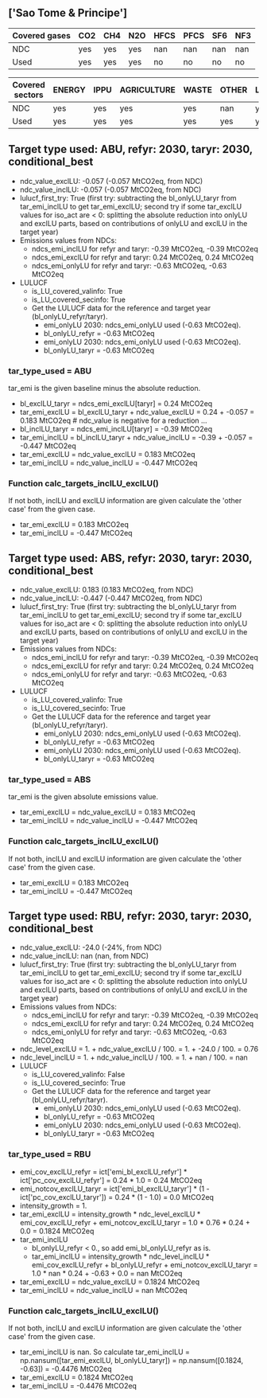 ## ['Sao Tome & Principe']



| Covered gases | CO2 | CH4 | N2O | HFCS | PFCS | SF6 | NF3 |
| ---- | ---- | ---- | ---- | ---- | ---- | ---- | ----  |
| NDC | yes | yes | yes | nan | nan | nan | nan |
| Used | yes | yes | yes | no | no | no | no |

| Covered sectors | ENERGY | IPPU | AGRICULTURE | WASTE | OTHER | LULUCF |
| ---- | ---- | ---- | ---- | ---- | ---- | ----  |
| NDC | yes | yes | yes | yes | nan | yes |
| Used | yes | yes | yes | yes | yes | yes |



## Target type used: ABU, refyr: 2030, taryr: 2030, conditional_best
- ndc_value_exclLU: -0.057 (-0.057 MtCO2eq, from NDC)
- ndc_value_inclLU: -0.057 (-0.057 MtCO2eq, from NDC)
- lulucf_first_try: True
(first try: subtracting the bl_onlyLU_taryr from tar_emi_inclLU to get tar_emi_exclLU;
second try if some tar_exclLU values for iso_act are < 0: splitting the absolute reduction into onlyLU and exclLU parts, based on contributions of onlyLU and exclLU in the target year)
- Emissions values from NDCs:
  - ndcs_emi_inclLU for refyr and taryr: -0.39 MtCO2eq, -0.39 MtCO2eq
  - ndcs_emi_exclLU for refyr and taryr: 0.24 MtCO2eq, 0.24 MtCO2eq
  - ndcs_emi_onlyLU for refyr and taryr: -0.63 MtCO2eq, -0.63 MtCO2eq
- LULUCF
  - is_LU_covered_valinfo: True
  - is_LU_covered_secinfo: True
  - Get the LULUCF data for the reference and target year (bl_onlyLU_refyr/taryr).
    - emi_onlyLU 2030: ndcs_emi_onlyLU used (-0.63 MtCO2eq).
    - bl_onlyLU_refyr = -0.63 MtCO2eq
    - emi_onlyLU 2030: ndcs_emi_onlyLU used (-0.63 MtCO2eq).
    - bl_onlyLU_taryr = -0.63 MtCO2eq
### tar_type_used = ABU
tar_emi is the given baseline minus the absolute reduction.
- bl_exclLU_taryr = ndcs_emi_exclLU[taryr] = 0.24 MtCO2eq
- tar_emi_exclLU = bl_exclLU_taryr + ndc_value_exclLU = 0.24 + -0.057 = 0.183 MtCO2eq # ndc_value is negative for a reduction ...
- bl_inclLU_taryr = ndcs_emi_inclLU[taryr] = -0.39 MtCO2eq
- tar_emi_inclLU = bl_inclLU_taryr + ndc_value_inclLU = -0.39 + -0.057 = -0.447 MtCO2eq
- tar_emi_exclLU = ndc_value_exclLU = 0.183 MtCO2eq
- tar_emi_inclLU = ndc_value_inclLU = -0.447 MtCO2eq
### Function calc_targets_inclLU_exclLU()
If not both, inclLU and exclLU information are given calculate the 'other case' from the given case.
- tar_emi_exclLU = 0.183 MtCO2eq
- tar_emi_inclLU = -0.447 MtCO2eq



## Target type used: ABS, refyr: 2030, taryr: 2030, conditional_best
- ndc_value_exclLU: 0.183 (0.183 MtCO2eq, from NDC)
- ndc_value_inclLU: -0.447 (-0.447 MtCO2eq, from NDC)
- lulucf_first_try: True
(first try: subtracting the bl_onlyLU_taryr from tar_emi_inclLU to get tar_emi_exclLU;
second try if some tar_exclLU values for iso_act are < 0: splitting the absolute reduction into onlyLU and exclLU parts, based on contributions of onlyLU and exclLU in the target year)
- Emissions values from NDCs:
  - ndcs_emi_inclLU for refyr and taryr: -0.39 MtCO2eq, -0.39 MtCO2eq
  - ndcs_emi_exclLU for refyr and taryr: 0.24 MtCO2eq, 0.24 MtCO2eq
  - ndcs_emi_onlyLU for refyr and taryr: -0.63 MtCO2eq, -0.63 MtCO2eq
- LULUCF
  - is_LU_covered_valinfo: True
  - is_LU_covered_secinfo: True
  - Get the LULUCF data for the reference and target year (bl_onlyLU_refyr/taryr).
    - emi_onlyLU 2030: ndcs_emi_onlyLU used (-0.63 MtCO2eq).
    - bl_onlyLU_refyr = -0.63 MtCO2eq
    - emi_onlyLU 2030: ndcs_emi_onlyLU used (-0.63 MtCO2eq).
    - bl_onlyLU_taryr = -0.63 MtCO2eq
### tar_type_used = ABS
tar_emi is the given absolute emissions value.
- tar_emi_exclLU = ndc_value_exclLU = 0.183 MtCO2eq
- tar_emi_inclLU = ndc_value_inclLU = -0.447 MtCO2eq
### Function calc_targets_inclLU_exclLU()
If not both, inclLU and exclLU information are given calculate the 'other case' from the given case.
- tar_emi_exclLU = 0.183 MtCO2eq
- tar_emi_inclLU = -0.447 MtCO2eq



## Target type used: RBU, refyr: 2030, taryr: 2030, conditional_best
- ndc_value_exclLU: -24.0 (-24%, from NDC)
- ndc_value_inclLU: nan (nan, from NDC)
- lulucf_first_try: True
(first try: subtracting the bl_onlyLU_taryr from tar_emi_inclLU to get tar_emi_exclLU;
second try if some tar_exclLU values for iso_act are < 0: splitting the absolute reduction into onlyLU and exclLU parts, based on contributions of onlyLU and exclLU in the target year)
- Emissions values from NDCs:
  - ndcs_emi_inclLU for refyr and taryr: -0.39 MtCO2eq, -0.39 MtCO2eq
  - ndcs_emi_exclLU for refyr and taryr: 0.24 MtCO2eq, 0.24 MtCO2eq
  - ndcs_emi_onlyLU for refyr and taryr: -0.63 MtCO2eq, -0.63 MtCO2eq
- ndc_level_exclLU = 1. + ndc_value_exclLU / 100. = 1. + -24.0 / 100. = 0.76
- ndc_level_inclLU = 1. + ndc_value_inclLU / 100. = 1. + nan / 100. = nan
- LULUCF
  - is_LU_covered_valinfo: False
  - is_LU_covered_secinfo: True
  - Get the LULUCF data for the reference and target year (bl_onlyLU_refyr/taryr).
    - emi_onlyLU 2030: ndcs_emi_onlyLU used (-0.63 MtCO2eq).
    - bl_onlyLU_refyr = -0.63 MtCO2eq
    - emi_onlyLU 2030: ndcs_emi_onlyLU used (-0.63 MtCO2eq).
    - bl_onlyLU_taryr = -0.63 MtCO2eq
### tar_type_used = RBU
- emi_cov_exclLU_refyr = ict['emi_bl_exclLU_refyr'] * ict['pc_cov_exclLU_refyr'] = 0.24 * 1.0 = 0.24 MtCO2eq
- emi_notcov_exclLU_taryr = ict['emi_bl_exclLU_taryr'] * (1 - ict['pc_cov_exclLU_taryr']) = 0.24 * (1 - 1.0) = 0.0 MtCO2eq
- intensity_growth = 1.
- tar_emi_exclLU = intensity_growth * ndc_level_exclLU * emi_cov_exclLU_refyr + emi_notcov_exclLU_taryr = 1.0 * 0.76 * 0.24 + 0.0 = 0.1824 MtCO2eq
- tar_emi_inclLU
  - bl_onlyLU_refyr < 0., so add emi_bl_onlyLU_refyr as is.
  - tar_emi_inclLU = intensity_growth * ndc_level_inclLU * emi_cov_exclLU_refyr + bl_onlyLU_refyr + emi_notcov_exclLU_taryr = 1.0 * nan * 0.24 + -0.63 + 0.0 = nan MtCO2eq
- tar_emi_exclLU = ndc_value_exclLU = 0.1824 MtCO2eq
- tar_emi_inclLU = ndc_value_inclLU = nan MtCO2eq
### Function calc_targets_inclLU_exclLU()
If not both, inclLU and exclLU information are given calculate the 'other case' from the given case.
- tar_emi_inclLU is nan. So calculate tar_emi_inclLU = np.nansum([tar_emi_exclLU, bl_onlyLU_taryr]) = np.nansum([0.1824, -0.63]) = -0.4476 MtCO2eq
- tar_emi_exclLU = 0.1824 MtCO2eq
- tar_emi_inclLU = -0.4476 MtCO2eq
